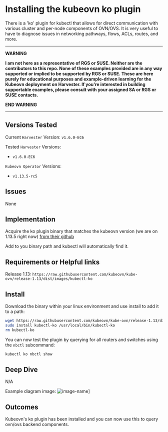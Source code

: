 # Installing the kubeovn ko plugin

There is a 'ko' plugin for kubectl that allows for direct communication with various cluster and per-node components of OVN/OVS. It is very useful to have to diagnose issues in networking pathways, flows, ACLs, routes, and more.

---
**WARNING** 

**I am not here as a representative of RGS or SUSE. Neither are the contributors to this repo.
None of these examples provided are in any way supported or implied to be supported by RGS or SUSE. These are here purely for educational purposes and example-driven learning for the Kubeovn deployment on Harvester. If you're interested in building supportable examples, please consult with your assigned SA or RGS or SUSE contacts.**

**END WARNING**

---

## Versions Tested

Current `Harvester` Version: `v1.6.0-EC6`

Tested `Harvester` Versions: 
* `v1.6.0-EC6`

`Kubeovn Operator` Versions: 
* `v1.13.5-rc5`


## Issues

None

## Implementation

Acquire the ko plugin binary that matches the kubeovn version (we are on 1.13.5 right now) [from their github](https://raw.githubusercontent.com/kubeovn/kube-ovn/release-1.13/dist/images/kubectl-ko)

Add to you binary path and kubectl will automatically find it.

## Requirements or Helpful links

Release 1.13: `https://raw.githubusercontent.com/kubeovn/kube-ovn/release-1.13/dist/images/kubectl-ko`

## Install

Download the binary within your linux environment and use install to add it to a path:

```bash
wget https://raw.githubusercontent.com/kubeovn/kube-ovn/release-1.13/dist/images/kubectl-ko
sudo install kubectl-ko /usr/local/bin/kubectl-ko
rm kubectl-ko
```

You can now test the plugin by querying for all routers and switches using the `nbctl` subcommand:

```bash
kubectl ko nbctl show
```

## Deep Dive

N/A

Example diagram image:
![image-name](./image/location.png)]

## Outcomes

Kubeovn's ko plugin has been installed and you can now use this to query ovn/ovs backend components.
